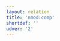 ```yaml
---
layout: relation
title: 'nmod:comp'
shortdef: ''
udver: '2'
---
```

<!-- Interlanguage links updated Út zář 29 18:41:27 CEST 2020 -->
